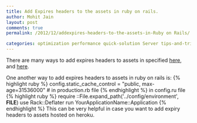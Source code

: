 ```yaml
---
title: Add Expires headers to the assets in ruby on rails.
author: Mohit Jain
layout: post
comments: true
permalink: /2012/12/addexpires-headers-to-the-assets-in-Ruby on Rails/

categories: optimization performance quick-solution Server tips-and-tricks
---
```


There are many ways to add expires headers to assets in  specified [here][1], and [here][2].

 [1]: http://www.codebeerstartups.com/how-to-set-an-expires-header-in-apache/
 [2]: http://www.codebeerstartups.com/how-to-add-cache-control-expires-headers-to-images-content-served-by-s3/

One another way to add expires headers to assets in ruby on rails is:
{% highlight ruby %}
config.static_cache_control = "public, max-age=31536000"  # in production.rb file
{% endhighlight %}
in config.ru file
{% highlight ruby %}
require ::File.expand_path('../config/environment',  __FILE__)
use Rack::Deflater
run YourApplicationName::Application
{% endhighlight %}
This can be very helpful in case you want to add expiry headers to assets hosted on heroku.
